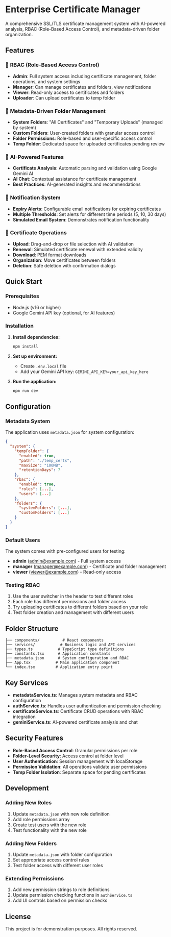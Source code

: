 # Enterprise Certificate Manager

A comprehensive SSL/TLS certificate management system with AI-powered analysis, RBAC (Role-Based Access Control), and metadata-driven folder organization.

## Features

### 🔐 **RBAC (Role-Based Access Control)**
- **Admin**: Full system access including certificate management, folder operations, and system settings
- **Manager**: Can manage certificates and folders, view notifications
- **Viewer**: Read-only access to certificates and folders
- **Uploader**: Can upload certificates to temp folder

### 📁 **Metadata-Driven Folder Management**
- **System Folders**: "All Certificates" and "Temporary Uploads" (managed by system)
- **Custom Folders**: User-created folders with granular access control
- **Folder Permissions**: Role-based and user-specific access control
- **Temp Folder**: Dedicated space for uploaded certificates pending review

### 🤖 **AI-Powered Features**
- **Certificate Analysis**: Automatic parsing and validation using Google Gemini AI
- **AI Chat**: Contextual assistance for certificate management
- **Best Practices**: AI-generated insights and recommendations

### 📧 **Notification System**
- **Expiry Alerts**: Configurable email notifications for expiring certificates
- **Multiple Thresholds**: Set alerts for different time periods (5, 10, 30 days)
- **Simulated Email System**: Demonstrates notification functionality

### 🔄 **Certificate Operations**
- **Upload**: Drag-and-drop or file selection with AI validation
- **Renewal**: Simulated certificate renewal with extended validity
- **Download**: PEM format downloads
- **Organization**: Move certificates between folders
- **Deletion**: Safe deletion with confirmation dialogs

## Quick Start

### Prerequisites
- Node.js (v16 or higher)
- Google Gemini API key (optional, for AI features)

### Installation

1. **Install dependencies:**
   ```bash
   npm install
   ```

2. **Set up environment:**
   - Create `.env.local` file
   - Add your Gemini API key: `GEMINI_API_KEY=your_api_key_here`

3. **Run the application:**
   ```bash
   npm run dev
   ```

## Configuration

### Metadata System

The application uses `metadata.json` for system configuration:

```json
{
  "system": {
    "tempFolder": {
      "enabled": true,
      "path": "./temp_certs",
      "maxSize": "100MB",
      "retentionDays": 7
    },
    "rbac": {
      "enabled": true,
      "roles": [...],
      "users": [...]
    },
    "folders": {
      "systemFolders": [...],
      "customFolders": [...]
    }
  }
}
```

### Default Users

The system comes with pre-configured users for testing:

- **admin** (admin@example.com) - Full system access
- **manager** (manager@example.com) - Certificate and folder management
- **viewer** (viewer@example.com) - Read-only access

### Testing RBAC

1. Use the user switcher in the header to test different roles
2. Each role has different permissions and folder access
3. Try uploading certificates to different folders based on your role
4. Test folder creation and management with different users

## Folder Structure

```
├── components/          # React components
├── services/           # Business logic and API services
├── types.ts           # TypeScript type definitions
├── constants.tsx      # Application constants
├── metadata.json      # System configuration and RBAC
├── App.tsx           # Main application component
└── index.tsx         # Application entry point
```

## Key Services

- **metadataService.ts**: Manages system metadata and RBAC configuration
- **authService.ts**: Handles user authentication and permission checking
- **certificateService.ts**: Certificate CRUD operations with RBAC integration
- **geminiService.ts**: AI-powered certificate analysis and chat

## Security Features

- **Role-Based Access Control**: Granular permissions per role
- **Folder-Level Security**: Access control at folder level
- **User Authentication**: Session management with localStorage
- **Permission Validation**: All operations validate user permissions
- **Temp Folder Isolation**: Separate space for pending certificates

## Development

### Adding New Roles

1. Update `metadata.json` with new role definition
2. Add role permissions array
3. Create test users with the new role
4. Test functionality with the new role

### Adding New Folders

1. Update `metadata.json` with folder configuration
2. Set appropriate access control rules
3. Test folder access with different user roles

### Extending Permissions

1. Add new permission strings to role definitions
2. Update permission checking functions in `authService.ts`
3. Add UI controls based on permission checks

## License

This project is for demonstration purposes. All rights reserved.
